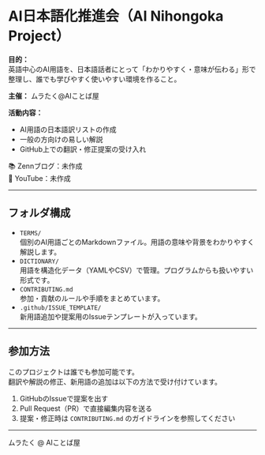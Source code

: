 # AI日本語化推進会（AI Nihongoka Project）

**目的：**  
英語中心のAI用語を、日本語話者にとって「わかりやすく・意味が伝わる」形で整理し、誰でも学びやすく使いやすい環境を作ること。

**主催：** ムラたく@AIことば屋

**活動内容：**  
- AI用語の日本語訳リストの作成  
- 一般の方向けの易しい解説  
- GitHub上での翻訳・修正提案の受け入れ

📚 Zennブログ：未作成  
🎥 YouTube：未作成

---

## フォルダ構成

- `TERMS/`  
  個別のAI用語ごとのMarkdownファイル。用語の意味や背景をわかりやすく解説します。  
- `DICTIONARY/`  
  用語を構造化データ（YAMLやCSV）で管理。プログラムからも扱いやすい形式です。  
- `CONTRIBUTING.md`  
  参加・貢献のルールや手順をまとめています。  
- `.github/ISSUE_TEMPLATE/`  
  新用語追加や提案用のIssueテンプレートが入っています。

---

## 参加方法

このプロジェクトは誰でも参加可能です。  
翻訳や解説の修正、新用語の追加は以下の方法で受け付けています。

1. GitHubのIssueで提案を出す  
2. Pull Request（PR）で直接編集内容を送る  
3. 提案・修正時は `CONTRIBUTING.md` のガイドラインを参照してください

---

ムラたく @ AIことば屋
